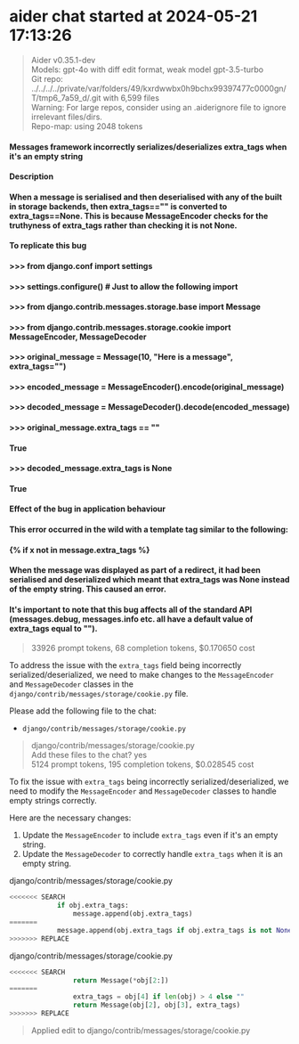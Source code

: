 
# aider chat started at 2024-05-21 17:13:26

> Aider v0.35.1-dev  
> Models: gpt-4o with diff edit format, weak model gpt-3.5-turbo  
> Git repo: ../../../../private/var/folders/49/kxrdwwbx0h9bchx99397477c0000gn/T/tmp6_7a59_d/.git with 6,599 files  
> Warning: For large repos, consider using an .aiderignore file to ignore irrelevant files/dirs.  
> Repo-map: using 2048 tokens  

#### Messages framework incorrectly serializes/deserializes extra_tags when it's an empty string  
#### Description  
#### 	  
#### When a message is serialised and then deserialised with any of the built in storage backends, then extra_tags=="" is converted to extra_tags==None. This is because MessageEncoder checks for the truthyness of extra_tags rather than checking it is not None.  
#### To replicate this bug  
#### >>> from django.conf import settings  
#### >>> settings.configure() # Just to allow the following import  
#### >>> from django.contrib.messages.storage.base import Message  
#### >>> from django.contrib.messages.storage.cookie import MessageEncoder, MessageDecoder  
#### >>> original_message = Message(10, "Here is a message", extra_tags="")  
#### >>> encoded_message = MessageEncoder().encode(original_message)  
#### >>> decoded_message = MessageDecoder().decode(encoded_message)  
#### >>> original_message.extra_tags == ""  
#### True  
#### >>> decoded_message.extra_tags is None  
#### True  
#### Effect of the bug in application behaviour  
#### This error occurred in the wild with a template tag similar to the following:  
#### {% if x not in message.extra_tags %}  
#### When the message was displayed as part of a redirect, it had been serialised and deserialized which meant that extra_tags was None instead of the empty string. This caused an error.  
#### It's important to note that this bug affects all of the standard API (messages.debug, messages.info etc. all have a default value of extra_tags equal to "").  
> 33926 prompt tokens, 68 completion tokens, $0.170650 cost  

To address the issue with the `extra_tags` field being incorrectly serialized/deserialized, we need to make changes to the `MessageEncoder` and `MessageDecoder` classes in the `django/contrib/messages/storage/cookie.py` file.

Please add the following file to the chat:
- `django/contrib/messages/storage/cookie.py`

> django/contrib/messages/storage/cookie.py  
> Add these files to the chat? yes  
> 5124 prompt tokens, 195 completion tokens, $0.028545 cost  

To fix the issue with `extra_tags` being incorrectly serialized/deserialized, we need to modify the `MessageEncoder` and `MessageDecoder` classes to handle empty strings correctly.

Here are the necessary changes:

1. Update the `MessageEncoder` to include `extra_tags` even if it's an empty string.
2. Update the `MessageDecoder` to correctly handle `extra_tags` when it is an empty string.

django/contrib/messages/storage/cookie.py
```python
<<<<<<< SEARCH
            if obj.extra_tags:
                message.append(obj.extra_tags)
=======
            message.append(obj.extra_tags if obj.extra_tags is not None else "")
>>>>>>> REPLACE
```

django/contrib/messages/storage/cookie.py
```python
<<<<<<< SEARCH
                return Message(*obj[2:])
=======
                extra_tags = obj[4] if len(obj) > 4 else ""
                return Message(obj[2], obj[3], extra_tags)
>>>>>>> REPLACE
```

> Applied edit to django/contrib/messages/storage/cookie.py  
